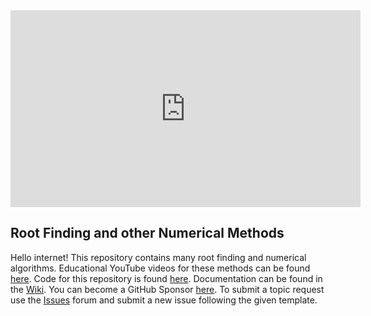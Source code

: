 <iframe width="560" height="315" align="center" src="https://www.youtube.com/embed/YpSKjCo9M-8" frameborder="0" allow="accelerometer; autoplay; encrypted-media; gyroscope; picture-in-picture" allowfullscreen></iframe>

## Root Finding and other Numerical Methods

Hello internet! This repository contains many root finding and numerical algorithms. Educational YouTube videos for these methods can be found [here](https://www.youtube.com/OscarVeliz). Code for this repository is found [here](https://github.com/osveliz/numerical-veliz). Documentation can be found in the [Wiki](https://github.com/osveliz/numerical-veliz/wiki). You can become a GitHub Sponsor [here](https://github.com/sponsors/osveliz). To submit a topic request use the [Issues](https://github.com/osveliz/numerical-veliz/issues) forum and submit a new issue following the given template.
